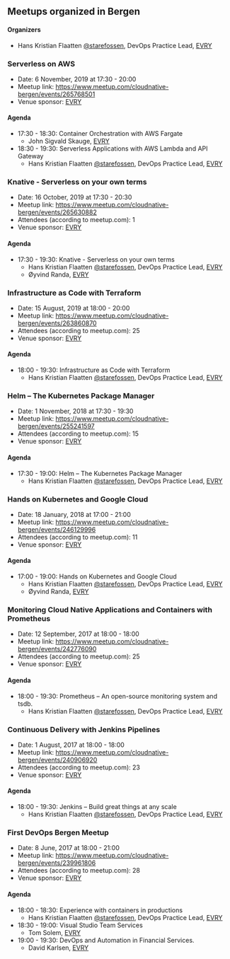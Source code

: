## Meetups organized in Bergen

#### Organizers

 - Hans Kristian Flaatten [@starefossen](https://github.com/starefossen), DevOps Practice Lead, [EVRY](https://www.evry.com/en/)

### Serverless on AWS

 - Date: 6 November, 2019 at 17:30 - 20:00
 - Meetup link: https://www.meetup.com/cloudnative-bergen/events/265768501
 - Venue sponsor: [EVRY](https://www.evry.com/en/)

#### Agenda

 - 17:30 - 18:30: Container Orchestration with AWS Fargate 
   - John Sigvald Skauge, [EVRY](https://www.evry.com/en/)
 - 18:30 - 19:30: Serverless Applications with AWS Lambda and API Gateway 
   - Hans Kristian Flaatten [@starefossen](https://github.com/starefossen), DevOps Practice Lead, [EVRY](https://www.evry.com/en/)

### Knative - Serverless on your own terms

 - Date: 16 October, 2019 at 17:30 - 20:30
 - Meetup link: https://www.meetup.com/cloudnative-bergen/events/265630882
 - Attendees (according to meetup.com): 1
 - Venue sponsor: [EVRY](https://www.evry.com/en/)

#### Agenda

 - 17:30 - 19:30: Knative - Serverless on your own terms 
   - Hans Kristian Flaatten [@starefossen](https://github.com/starefossen), DevOps Practice Lead, [EVRY](https://www.evry.com/en/)
   - Øyvind Randa, [EVRY](https://www.evry.com/en/)

### Infrastructure as Code with Terraform

 - Date: 15 August, 2019 at 18:00 - 20:00
 - Meetup link: https://www.meetup.com/cloudnative-bergen/events/263860870
 - Attendees (according to meetup.com): 25
 - Venue sponsor: [EVRY](https://www.evry.com/en/)

#### Agenda

 - 18:00 - 19:30: Infrastructure as Code with Terraform 
   - Hans Kristian Flaatten [@starefossen](https://github.com/starefossen), DevOps Practice Lead, [EVRY](https://www.evry.com/en/)

### Helm – The Kubernetes Package Manager

 - Date: 1 November, 2018 at 17:30 - 19:30
 - Meetup link: https://www.meetup.com/cloudnative-bergen/events/255241597
 - Attendees (according to meetup.com): 15
 - Venue sponsor: [EVRY](https://www.evry.com/en/)

#### Agenda

 - 17:30 - 19:00: Helm – The Kubernetes Package Manager 
   - Hans Kristian Flaatten [@starefossen](https://github.com/starefossen), DevOps Practice Lead, [EVRY](https://www.evry.com/en/)

### Hands on Kubernetes and Google Cloud

 - Date: 18 January, 2018 at 17:00 - 21:00
 - Meetup link: https://www.meetup.com/cloudnative-bergen/events/246129996
 - Attendees (according to meetup.com): 11
 - Venue sponsor: [EVRY](https://www.evry.com/en/)

#### Agenda

 - 17:00 - 19:00: Hands on Kubernetes and Google Cloud 
   - Hans Kristian Flaatten [@starefossen](https://github.com/starefossen), DevOps Practice Lead, [EVRY](https://www.evry.com/en/)
   - Øyvind Randa, [EVRY](https://www.evry.com/en/)

### Monitoring Cloud Native Applications and Containers with Prometheus

 - Date: 12 September, 2017 at 18:00 - 18:00
 - Meetup link: https://www.meetup.com/cloudnative-bergen/events/242776090
 - Attendees (according to meetup.com): 25
 - Venue sponsor: [EVRY](https://www.evry.com/en/)

#### Agenda

 - 18:00 - 19:30: Prometheus – An open-source monitoring system and tsdb. 
   - Hans Kristian Flaatten [@starefossen](https://github.com/starefossen), DevOps Practice Lead, [EVRY](https://www.evry.com/en/)

### Continuous Delivery with Jenkins Pipelines

 - Date: 1 August, 2017 at 18:00 - 18:00
 - Meetup link: https://www.meetup.com/cloudnative-bergen/events/240906920
 - Attendees (according to meetup.com): 23
 - Venue sponsor: [EVRY](https://www.evry.com/en/)

#### Agenda

 - 18:00 - 19:30: Jenkins – Build great things at any scale 
   - Hans Kristian Flaatten [@starefossen](https://github.com/starefossen), DevOps Practice Lead, [EVRY](https://www.evry.com/en/)

### First DevOps Bergen Meetup

 - Date: 8 June, 2017 at 18:00 - 21:00
 - Meetup link: https://www.meetup.com/cloudnative-bergen/events/239961806
 - Attendees (according to meetup.com): 28
 - Venue sponsor: [EVRY](https://www.evry.com/en/)

#### Agenda

 - 18:00 - 18:30: Experience with containers in productions 
   - Hans Kristian Flaatten [@starefossen](https://github.com/starefossen), DevOps Practice Lead, [EVRY](https://www.evry.com/en/)
 - 18:30 - 19:00: Visual Studio Team Services 
   - Tom Solem, [EVRY](https://www.evry.com/en/)
 - 19:00 - 19:30: DevOps and Automation in Financial Services. 
   - David Karlsen, [EVRY](https://www.evry.com/en/)
